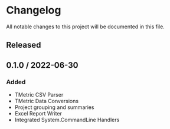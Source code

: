 # Changelog

All notable changes to this project will be documented in this file.


## Released
## 0.1.0 / 2022-06-30

### Added
- TMetric CSV Parser
- TMetric Data Conversions
- Project grouping and summaries
- Excel Report Writer
- Integrated System.CommandLine Handlers


